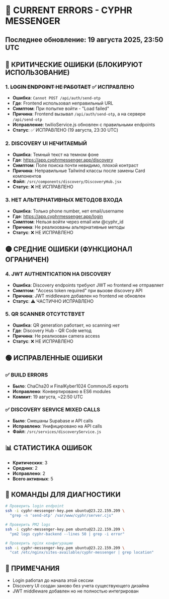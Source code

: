 # 🚨 CURRENT ERRORS - CYPHR MESSENGER
## Последнее обновление: 19 августа 2025, 23:50 UTC

## 🔴 КРИТИЧЕСКИЕ ОШИБКИ (БЛОКИРУЮТ ИСПОЛЬЗОВАНИЕ)

### 1. ~~**LOGIN ENDPOINT НЕ РАБОТАЕТ**~~ ✅ ИСПРАВЛЕНО
- **Ошибка**: `Cannot POST /api/auth/send-otp`
- **Где**: Frontend использовал неправильный URL
- **Симптом**: При попытке войти - "Load failed"
- **Причина**: Frontend вызывал `/api/auth/send-otp`, а на сервере `/api/send-otp`
- **Исправление**: twilioService.js обновлен с правильными endpoints
- **Статус**: ✅ ИСПРАВЛЕНО (19 августа, 23:30 UTC)

### 2. **DISCOVERY UI НЕЧИТАЕМЫЙ**
- **Ошибка**: Темный текст на темном фоне
- **Где**: https://app.cyphrmessenger.app/discovery
- **Симптом**: Поле поиска почти невидимо, плохой контраст
- **Причина**: Неправильные Tailwind классы после замены Card компонентов
- **Файл**: `/src/components/discovery/DiscoveryHub.jsx`
- **Статус**: ❌ НЕ ИСПРАВЛЕНО

### 3. **НЕТ АЛЬТЕРНАТИВНЫХ МЕТОДОВ ВХОДА**
- **Ошибка**: Только phone number, нет email/username
- **Где**: https://app.cyphrmessenger.app/login
- **Симптом**: Нельзя войти через email или @cyphr_id
- **Причина**: Не реализованы альтернативные методы
- **Статус**: ❌ НЕ ИСПРАВЛЕНО

## 🟡 СРЕДНИЕ ОШИБКИ (ФУНКЦИОНАЛ ОГРАНИЧЕН)

### 4. **JWT AUTHENTICATION НА DISCOVERY**
- **Ошибка**: Discovery endpoints требуют JWT но frontend не отправляет
- **Симптом**: "Access token required" при вызове discovery API
- **Причина**: JWT middleware добавлен но frontend не обновлен
- **Статус**: ⚠️ ЧАСТИЧНО ИСПРАВЛЕНО

### 5. **QR SCANNER ОТСУТСТВУЕТ**
- **Ошибка**: QR generation работает, но scanning нет
- **Где**: Discovery Hub - QR Code метод
- **Причина**: Не реализован camera access
- **Статус**: ❌ НЕ ИСПРАВЛЕНО

## 🟢 ИСПРАВЛЕННЫЕ ОШИБКИ

### ✅ **BUILD ERRORS**
- **Было**: ChaCha20 и FinalKyber1024 CommonJS exports
- **Исправлено**: Конвертировано в ES6 modules
- **Коммит**: 19 августа, ~22:50 UTC

### ✅ **DISCOVERY SERVICE MIXED CALLS**
- **Было**: Смешаны Supabase и API calls
- **Исправлено**: Унифицировано на API calls
- **Файл**: `/src/services/discoveryService.js`

## 📊 СТАТИСТИКА ОШИБОК

- **Критических**: 3
- **Средних**: 2  
- **Исправлено**: 2
- **Всего активных**: 5

## 🔧 КОМАНДЫ ДЛЯ ДИАГНОСТИКИ

```bash
# Проверить login endpoint
ssh -i cyphr-messenger-key.pem ubuntu@23.22.159.209 \
  "grep -n 'send-otp' /var/www/cyphr/server.cjs"

# Проверить PM2 logs
ssh -i cyphr-messenger-key.pem ubuntu@23.22.159.209 \
  "pm2 logs cyphr-backend --lines 50 | grep -i error"

# Проверить nginx конфигурацию
ssh -i cyphr-messenger-key.pem ubuntu@23.22.159.209 \
  "cat /etc/nginx/sites-available/cyphr-messenger | grep location"
```

## 📝 ПРИМЕЧАНИЯ

- Login работал до начала этой сессии
- Discovery UI создан заново без учета существующего дизайна
- JWT middleware добавлен но не полностью интегрирован